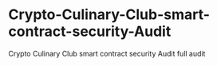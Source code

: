 # Crypto-Culinary-Club-smart-contract-security-Audit
Crypto Culinary Club smart contract security Audit full audit
